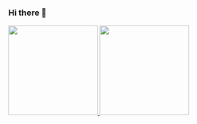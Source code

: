 ### Hi there 👋

<div>
  <a href="https://github.com/nachodallago">
  <img height="180em" src="https://github-readme-stats.vercel.app/api?username=nachodallago&show_icons=true&theme=onedark&include_all_commits=true&count_private=true"/>
  <img height="180em" src="https://github-readme-stats.vercel.app/api/top-langs/?username=nachodallago&layout=compact&langs_count=16&theme=onedark"/>
<div>
